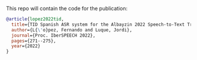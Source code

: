 


This repo will contain the code for the publication:

```bibtex
@article{lopez2022tid,
  title={TID Spanish ASR system for the Albayzin 2022 Speech-to-Text Transcription Challenge$\}$$\}$},
  author={L{\'o}pez, Fernando and Luque, Jordi},
  journal={Proc. IberSPEECH 2022},
  pages={271--275},
  year={2022}
}
```
